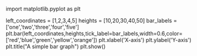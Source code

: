 import matplotlib.pyplot as plt

left_coordinates = [1,2,3,4,5]
heights = [10,20,30,40,50]
bar_labels = ['one','two','three','four','five']
plt.bar(left_coordinates,heights,tick_label=bar_labels,width=0.6,color=['red','blue','green','yellow','orange'])
plt.xlabel('X-axis')
plt.ylabel('Y-axis')
plt.title("A simple bar graph")
plt.show()
